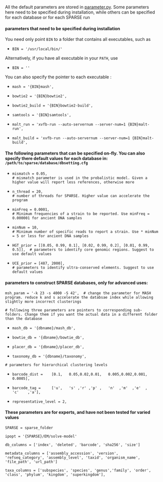 All the default parameters are stored in [parameter.py](../parameter.py). Some parameters here need to be specified during installation, while others can be specified for each database or for each SPARSE run

#### parameters that need to be specified during installation
You need only point `BIN` to a folder that contains all executables, such as

* `BIN = '/usr/local/bin/'`

Alternatively, if you have all executable in your `PATH`, use 

* `BIN = ''`

You can also specify the pointer to each executable :

* `mash = '{BIN}mash',`

* `bowtie2 = '{BIN}bowtie2',`

* `bowtie2_build = '{BIN}bowtie2-build',`

* `samtools = '{BIN}samtools',`

* `malt_run = 'xvfb-run --auto-servernum --server-num=1 {BIN}malt-run',`

* `malt_build = 'xvfb-run --auto-servernum --server-num=1 {BIN}malt-build',`


#### The following parameters that can be specified on-fly. You can also specify there default values for each database in: `/path/to/sparse/database/dbsetting.cfg`


* `mismatch = 0.05,                                                       # mismatch parameter is used in the probalistic model. Given a higher value will report less references, otherwise more`


* `n_thread = 20,                                                          # number of threads for SPARSE. Higher value can accelerate the program`

* `minFreq = 0.0001,                                                       # Minimum frequencies of a strain to be reported. Use minFreq = 0.000001 for ancient DNA samples`

* `minNum = 10,                                                            # Minimum number of specific reads to report a strain. Use * minNum = 5 or less for ancient DNA samples`

* `HGT_prior = [[0.05, 0.99, 0.1], [0.02, 0.99, 0.2], [0.01, 0.99, 0.5]],  # parameters to identify core genomic regions. Suggest to use default values`

* `UCE_prior = [487, 2000],                                                # parameters to identify ultra-conserved elements. Suggest to use default values`

#### parameters to construct SPARSE databases, only for advanced uses:
`msh_param = '-k 23 -s 4000 -S 42',  # change the parameter for MASH program. reduce k and s accelerate the databsae index while allowing slightly more incorrect clusterings`

`# following three parameters are pointers to corresponding sub-folders. Change them if you want the actual data in a different folder than the database`

* `mash_db = '{dbname}/mash_db',`

* `bowtie_db = '{dbname}/bowtie_db',`

* `placer_db = '{dbname}/placer_db',`

* `taxonomy_db = '{dbname}/taxonomy',`

`# parameters for hierarchical clustering levels`

* `barcode_dist =    [0.1,   0.05,0.02,0.01,   0.005,0.002,0.001,   0.0005],`

* `barcode_tag =     ['u',   's' ,'r' ,'p' ,   'n'  ,'m'  ,'e'  ,   'c'    ,'a'],`

* `representative_level = 2,`

#### These parameters are for experts, and have not been tested for varied values

`SPARSE = sparse_folder`

`ipopt = '{SPARSE}/EM/solve-model'`

`db_columns = ['index', 'deleted', 'barcode', 'sha256', 'size']`

`metadata_columns = ['assembly_accession', 'version', 'refseq_category', 'assembly_level', 'taxid', 'organism_name', 'file_path', 'url_path']`

`taxa_columns = ['subspecies', 'species', 'genus','family', 'order', 'class', 'phylum', 'kingdom', 'superkingdom'],`
